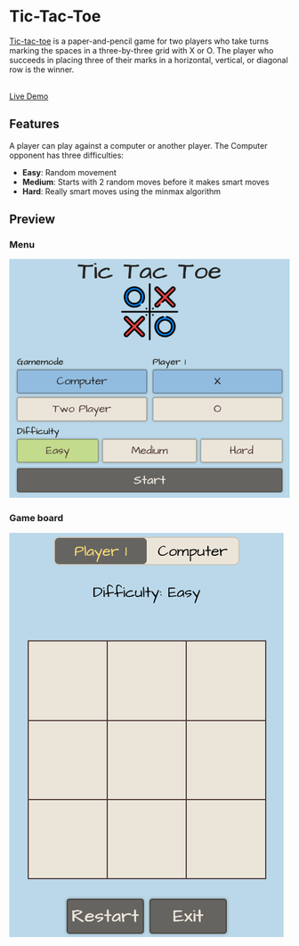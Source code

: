 # Tic-Tac-Toe


[Tic-tac-toe]([docs/CONTRIBUTING.md](https://en.wikipedia.org/wiki/Tic-tac-toe)) is a paper-and-pencil game for two players who take turns marking the spaces in a three-by-three grid with X or O. The player who succeeds in placing three of their marks in a horizontal, vertical, or diagonal row is the winner.
<br />
<br />

<a  href="https://a-game-of-tic-tac-toe.netlify.app/">Live Demo</a>
<br />

## Features
A player can play against a computer or another player.
The Computer opponent has three difficulties:
- **Easy**: Random movement
- **Medium**: Starts with 2 random moves before it makes smart moves
- **Hard**: Really smart moves using the minmax algorithm

## Preview
### Menu
![Menu panel](/assets/media/menu.png)
### Game board
![Tic tac toe board](/assets/media/gameboard.png)
